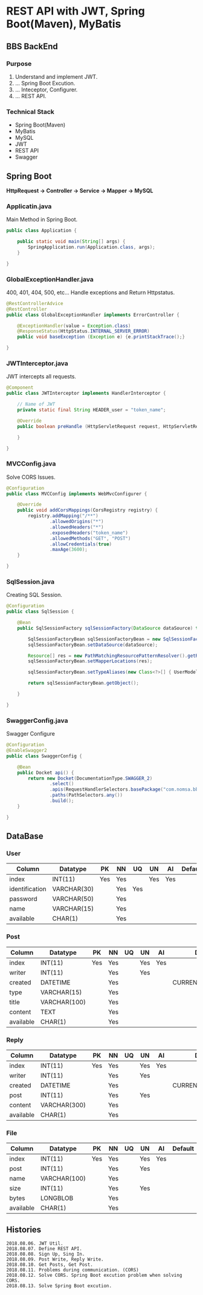 # **REST API** with JWT, Spring Boot(Maven), MyBatis
## BBS BackEnd
### Purpose
1. Understand and implement JWT. 
2. ... Spring Boot Excution.
3. ... Inteceptor, Configurer.
4. ... REST API.

### Technical Stack
* Spring Boot(Maven)
* MyBatis
* MySQL
* JWT
* REST API
* Swagger


## Spring Boot
**HttpRequest -> Controller -> Service -> Mapper -> MySQL**
### Applicatin.java
Main Method in Spring Boot.
```java
public class Application {

    public static void main(String[] args) {
        SpringApplication.run(Application.class, args);
    }

}
```

### GlobalExceptionHandler.java
400, 401, 404, 500, etc...
Handle exceptions and Return Httpstatus.
```java
@RestControllerAdvice
@RestController
public class GlobalExceptionHandler implements ErrorController {

    @ExceptionHandler(value = Exception.class)
    @ResponseStatus(HttpStatus.INTERNAL_SERVER_ERROR)
    public void baseException (Exception e) {e.printStackTrace();}

}
```

### JWTInterceptor.java
JWT intercepts all requests.
```java
@Component
public class JWTInterceptor implements HandlerInterceptor {

    // Name of JWT
    private static final String HEADER_user = "token_name";

    @Override
    public boolean preHandle (HttpServletRequest request, HttpServletResponse response, Object handler) {

    }

}
```

### MVCConfig.java
Solve CORS Issues.
```java
@Configuration
public class MVCConfig implements WebMvcConfigurer {

    @Override
    public void addCorsMappings(CorsRegistry registry) {
        registry.addMapping("/**")
                .allowedOrigins("*")
                .allowedHeaders("*")
                .exposedHeaders("token_name")
                .allowedMethods("GET", "POST")
                .allowCredentials(true)
                .maxAge(3600);
    }

}
```

### SqlSession.java
Creating SQL Session.
```java
@Configuration
public class SqlSession {

    @Bean
    public SqlSessionFactory sqlSessionFactory(DataSource dataSource) throws Exception {

        SqlSessionFactoryBean sqlSessionFactoryBean = new SqlSessionFactoryBean();
        sqlSessionFactoryBean.setDataSource(dataSource);

        Resource[] res = new PathMatchingResourcePatternResolver().getResources("classpath:mapper/*.xml");
        sqlSessionFactoryBean.setMapperLocations(res);

        sqlSessionFactoryBean.setTypeAliases(new Class<?>[] { UserModel.class, PostModel.class, ReplyModel.class, FileModel.class});

        return sqlSessionFactoryBean.getObject();

    }

}
```

### SwaggerConfig.java
Swagger Configure
```java
@Configuration
@EnableSwagger2
public class SwaggerConfig {

    @Bean
    public Docket api() {
        return new Docket(DocumentationType.SWAGGER_2)
                .select()
                .apis(RequestHandlerSelectors.basePackage("com.nomsa.bbs.Controller"))
                .paths(PathSelectors.any())
                .build();
    }

}
```


## DataBase
### User
Column | Datatype | PK | NN | UQ | UN | AI | Default
--- | --- | --- | --- | --- | --- | --- | ---
index | INT(11) | Yes | Yes |  | Yes | Yes |
identification | VARCHAR(30) |  | Yes | Yes |  |  |
password | VARCHAR(50) |  | Yes |  |  |  |
name | VARCHAR(15) |  | Yes |  |  |  |
available | CHAR(1) |  | Yes |  |  |  |

### Post
Column | Datatype | PK | NN | UQ | UN | AI | Default
--- | --- | --- | --- | --- | --- | --- | --
index | INT(11) | Yes | Yes |  | Yes | Yes | 
writer | INT(11) |  | Yes |  | Yes |  | 
created | DATETIME |  | Yes |  |  |  | CURRENT_TIMESTAMP
type | VARCHAR(15) |  | Yes |  |  |  |
title | VARCHAR(100) |  | Yes |  |  |  | 
content | TEXT |  | Yes |  |  |  |
available | CHAR(1) |  | Yes |  |  |  |

### Reply
Column | Datatype | PK | NN | UQ | UN | AI | Default
--- | --- | --- | --- | --- | --- | --- | --
index | INT(11) | Yes | Yes |  | Yes | Yes | 
writer | INT(11) |  | Yes |  | Yes |  | 
created | DATETIME |  | Yes |  |  |  | CURRENT_TIMESTAMP
post | INT(11) |  | Yes |  | Yes |  |
content | VARCHAR(300) |  | Yes |  |  |  |
available | CHAR(1) |  | Yes |  |  |  |

### File
Column | Datatype | PK | NN | UQ | UN | AI | Default
--- | --- | --- | --- | --- | --- | --- | --
index | INT(11) | Yes | Yes |  | Yes | Yes | 
post | INT(11) |  | Yes |  | Yes |  |
name | VARCHAR(100) |  | Yes |  |  |  |
size | INT(11) |  | Yes |  | Yes |  |
bytes | LONGBLOB |  | Yes |  |  |  |
available | CHAR(1) |  | Yes |  |  |  |


## Histories
    2018.08.06. JWT Util.
    2018.08.07. Define REST API.
    2018.08.08. Sign Up, Sing In.
    2018.08.09. Post Write, Reply Write.
    2018.08.10. Get Posts, Get Post.
    2018.08.11. Problems during communication. (CORS)
    2018.08.12. Solve CORS. Spring Boot excution problem when solving CORS.
    2018.08.13. Solve Spring Boot excution.

